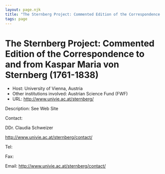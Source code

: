 ```yaml
---
layout: page.njk
title: "The Sternberg Project: Commented Edition of the Correspondence to and from Kaspar Maria von Sternberg (1761-1838)"
tags: page
---
```

# The Sternberg Project: Commented Edition of the Correspondence to and from Kaspar Maria von Sternberg (1761-1838)




* Host: University of Vienna, Austria
* Other institutions involved: Austrian Science Fund (FWF)
* URL: <http://www.univie.ac.at/sternberg/>



Description:
 See Web Site



Contact: 



DDr. Claudia Schweizer


http://www.univie.ac.at/sternberg/contact/


Tel: 


Fax: 


Email: <http://www.univie.ac.at/sternberg/contact/>





